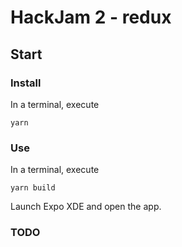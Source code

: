 # HackJam 2 - redux

## Start

### Install

In a terminal, execute
```
yarn
```

### Use

In a terminal, execute
```
yarn build
```

Launch Expo XDE and open the app.

### TODO

